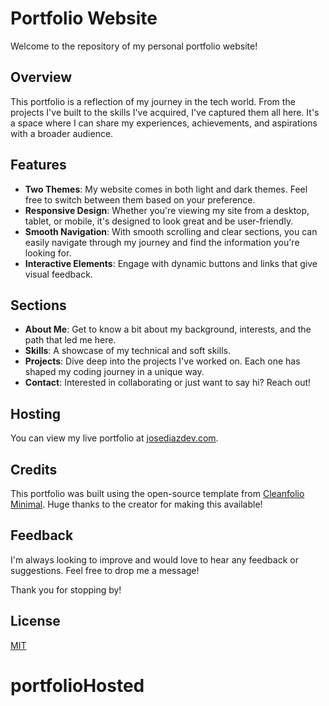 # Portfolio Website

Welcome to the repository of my personal portfolio website!

## Overview

This portfolio is a reflection of my journey in the tech world. From the projects I've built to the skills I've acquired, I've captured them all here. It's a space where I can share my experiences, achievements, and aspirations with a broader audience.

## Features

- **Two Themes**: My website comes in both light and dark themes. Feel free to switch between them based on your preference.
- **Responsive Design**: Whether you're viewing my site from a desktop, tablet, or mobile, it's designed to look great and be user-friendly.
- **Smooth Navigation**: With smooth scrolling and clear sections, you can easily navigate through my journey and find the information you're looking for.
- **Interactive Elements**: Engage with dynamic buttons and links that give visual feedback.

## Sections

- **About Me**: Get to know a bit about my background, interests, and the path that led me here.
- **Skills**: A showcase of my technical and soft skills.
- **Projects**: Dive deep into the projects I've worked on. Each one has shaped my coding journey in a unique way.
- **Contact**: Interested in collaborating or just want to say hi? Reach out!

## Hosting

You can view my live portfolio at [josediazdev.com](https://www.josediazdev.com).

## Credits

This portfolio was built using the open-source template from [Cleanfolio Minimal](https://rajshekhar26.github.io/cleanfolio-minimal). Huge thanks to the creator for making this available!

## Feedback

I'm always looking to improve and would love to hear any feedback or suggestions. Feel free to drop me a message!

Thank you for stopping by!

## License

[MIT](https://choosealicense.com/licenses/mit/)
# portfolioHosted
